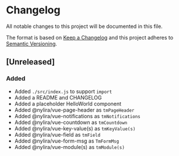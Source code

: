 # Changelog

All notable changes to this project will be documented in this file.

The format is based on [Keep a Changelog](http://keepachangelog.com/en/1.0.0/)
and this project adheres to [Semantic Versioning](http://semver.org/spec/v2.0.0.html).

## [Unreleased]

### Added

- Added `./src/index.js` to support `import`
- Added a README and CHANGELOG
- Added a placeholder HelloWorld component
- Added @nylira/vue-page-header as `tmPageHeader`
- Added @nylira/vue-notifications as `tmNotifications`
- Added @nylira/vue-countdown as `tmCountdown`
- Added @nylira/vue-key-value(s) as `tmKeyValue(s)`
- Added @nylira/vue-field as `tmField`
- Added @nylira/vue-form-msg as `TmFormMsg`
- Added @nylira/vue-module(s) as `tmModule(s)`
